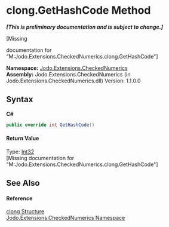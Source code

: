 # clong.GetHashCode Method 
 _**\[This is preliminary documentation and is subject to change.\]**_

\[Missing <summary> documentation for "M:Jodo.Extensions.CheckedNumerics.clong.GetHashCode"\]

**Namespace:**&nbsp;<a href="N_Jodo_Extensions_CheckedNumerics">Jodo.Extensions.CheckedNumerics</a><br />**Assembly:**&nbsp;Jodo.Extensions.CheckedNumerics (in Jodo.Extensions.CheckedNumerics.dll) Version: 1.1.0.0

## Syntax

**C#**<br />
``` C#
public override int GetHashCode()
```


#### Return Value
Type: <a href="https://docs.microsoft.com/dotnet/api/system.int32" target="_blank" rel="noopener noreferrer">Int32</a><br />\[Missing <returns> documentation for "M:Jodo.Extensions.CheckedNumerics.clong.GetHashCode"\]

## See Also


#### Reference
<a href="T_Jodo_Extensions_CheckedNumerics_clong">clong Structure</a><br /><a href="N_Jodo_Extensions_CheckedNumerics">Jodo.Extensions.CheckedNumerics Namespace</a><br />
